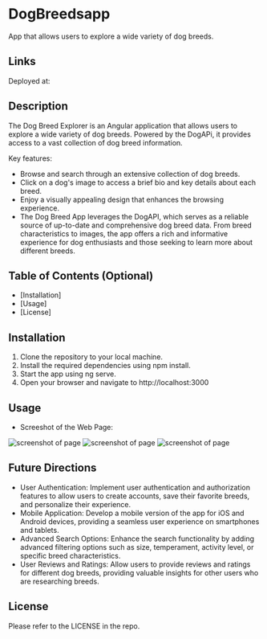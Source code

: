 # DogBreedsapp
App that allows users to explore a wide variety of dog breeds.

## Links

Deployed at: 

## Description 

The Dog Breed Explorer is an Angular application that allows users to explore a wide variety of dog breeds. Powered by the DogAPi, it provides access to a vast collection of dog breed information.

Key features:

- Browse and search through an extensive collection of dog breeds.
- Click on a dog's image to access a brief bio and key details about each breed.
- Enjoy a visually appealing design that enhances the browsing experience.
- The Dog Breed App leverages the DogAPI, which serves as a reliable source of up-to-date and comprehensive dog breed data. From breed characteristics to images, the app offers a rich and informative experience for dog enthusiasts and those seeking to learn more about different breeds.


## Table of Contents (Optional)

* [Installation]
* [Usage]
* [License]


## Installation

1. Clone the repository to your local machine.
2. Install the required dependencies using npm install.
3. Start the app using ng serve.
4. Open your browser and navigate to http://localhost:3000

## Usage 

- Screeshot of the Web Page:

![screenshot of page](public/images/Screenshot1.png)
![screenshot of page](public/images/Screenshot2.png)
![screenshot of page](public/images/Screenshot3.png)


## Future Directions 

- User Authentication: Implement user authentication and authorization features to allow users to create accounts, save their favorite breeds, and personalize their experience.
- Mobile Application: Develop a mobile version of the app for iOS and Android devices, providing a seamless user experience on smartphones and tablets.
- Advanced Search Options: Enhance the search functionality by adding advanced filtering options such as size, temperament, activity level, or specific breed characteristics.
- User Reviews and Ratings: Allow users to provide reviews and ratings for different dog breeds, providing valuable insights for other users who are researching breeds.

## License

Please refer to the LICENSE in the repo.